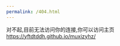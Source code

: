 ```yaml
---
permalink: /404.html
---
```

<html>
  <head>
   <title>404_NOTFOUND</title>
  </head>
  <body>
对不起,目前无法访问你的连接,你可以访问主页 <a href="https://yftdtddh.github.io/muxizyhz/">https://yftdtddh.github.io/muxizyhz/</a>
    </body>
</html>
